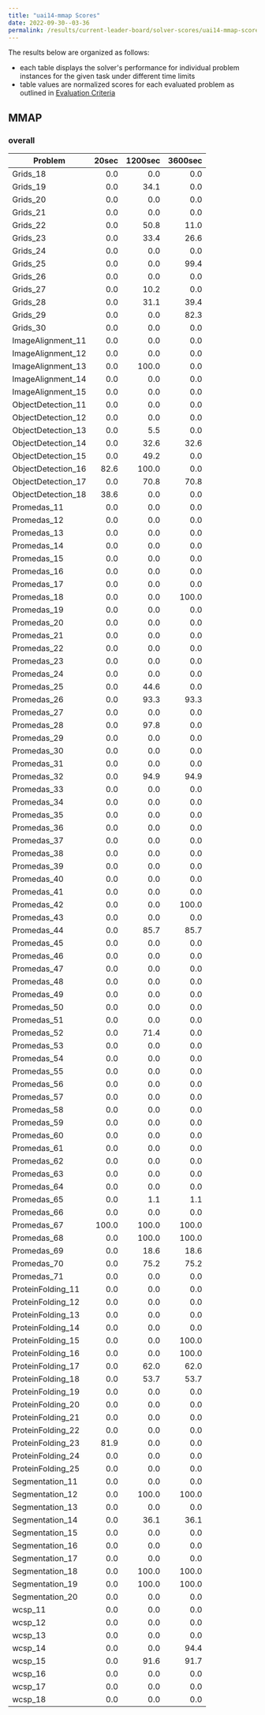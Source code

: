```yaml
---
title: "uai14-mmap Scores"
date: 2022-09-30--03-36
permalink: /results/current-leader-board/solver-scores/uai14-mmap-scores
---
```




The results below are organized as follows:
- each table displays the solver's performance for individual problem instances for the given task under different time limits
- table values are normalized scores for each evaluated problem as outlined in [Evaluation Criteria](https://uaicompetition.github.io/uci-2022/results/evaluation-criteria/)


## MMAP

### overall

|      Problem       | 20sec | 1200sec | 3600sec |
| ------------------ | ----: | ------: | ------: |
| Grids_18           |   0.0 |     0.0 |     0.0 |
| Grids_19           |   0.0 |    34.1 |     0.0 |
| Grids_20           |   0.0 |     0.0 |     0.0 |
| Grids_21           |   0.0 |     0.0 |     0.0 |
| Grids_22           |   0.0 |    50.8 |    11.0 |
| Grids_23           |   0.0 |    33.4 |    26.6 |
| Grids_24           |   0.0 |     0.0 |     0.0 |
| Grids_25           |   0.0 |     0.0 |    99.4 |
| Grids_26           |   0.0 |     0.0 |     0.0 |
| Grids_27           |   0.0 |    10.2 |     0.0 |
| Grids_28           |   0.0 |    31.1 |    39.4 |
| Grids_29           |   0.0 |     0.0 |    82.3 |
| Grids_30           |   0.0 |     0.0 |     0.0 |
| ImageAlignment_11  |   0.0 |     0.0 |     0.0 |
| ImageAlignment_12  |   0.0 |     0.0 |     0.0 |
| ImageAlignment_13  |   0.0 |   100.0 |     0.0 |
| ImageAlignment_14  |   0.0 |     0.0 |     0.0 |
| ImageAlignment_15  |   0.0 |     0.0 |     0.0 |
| ObjectDetection_11 |   0.0 |     0.0 |     0.0 |
| ObjectDetection_12 |   0.0 |     0.0 |     0.0 |
| ObjectDetection_13 |   0.0 |     5.5 |     0.0 |
| ObjectDetection_14 |   0.0 |    32.6 |    32.6 |
| ObjectDetection_15 |   0.0 |    49.2 |     0.0 |
| ObjectDetection_16 |  82.6 |   100.0 |     0.0 |
| ObjectDetection_17 |   0.0 |    70.8 |    70.8 |
| ObjectDetection_18 |  38.6 |     0.0 |     0.0 |
| Promedas_11        |   0.0 |     0.0 |     0.0 |
| Promedas_12        |   0.0 |     0.0 |     0.0 |
| Promedas_13        |   0.0 |     0.0 |     0.0 |
| Promedas_14        |   0.0 |     0.0 |     0.0 |
| Promedas_15        |   0.0 |     0.0 |     0.0 |
| Promedas_16        |   0.0 |     0.0 |     0.0 |
| Promedas_17        |   0.0 |     0.0 |     0.0 |
| Promedas_18        |   0.0 |     0.0 |   100.0 |
| Promedas_19        |   0.0 |     0.0 |     0.0 |
| Promedas_20        |   0.0 |     0.0 |     0.0 |
| Promedas_21        |   0.0 |     0.0 |     0.0 |
| Promedas_22        |   0.0 |     0.0 |     0.0 |
| Promedas_23        |   0.0 |     0.0 |     0.0 |
| Promedas_24        |   0.0 |     0.0 |     0.0 |
| Promedas_25        |   0.0 |    44.6 |     0.0 |
| Promedas_26        |   0.0 |    93.3 |    93.3 |
| Promedas_27        |   0.0 |     0.0 |     0.0 |
| Promedas_28        |   0.0 |    97.8 |     0.0 |
| Promedas_29        |   0.0 |     0.0 |     0.0 |
| Promedas_30        |   0.0 |     0.0 |     0.0 |
| Promedas_31        |   0.0 |     0.0 |     0.0 |
| Promedas_32        |   0.0 |    94.9 |    94.9 |
| Promedas_33        |   0.0 |     0.0 |     0.0 |
| Promedas_34        |   0.0 |     0.0 |     0.0 |
| Promedas_35        |   0.0 |     0.0 |     0.0 |
| Promedas_36        |   0.0 |     0.0 |     0.0 |
| Promedas_37        |   0.0 |     0.0 |     0.0 |
| Promedas_38        |   0.0 |     0.0 |     0.0 |
| Promedas_39        |   0.0 |     0.0 |     0.0 |
| Promedas_40        |   0.0 |     0.0 |     0.0 |
| Promedas_41        |   0.0 |     0.0 |     0.0 |
| Promedas_42        |   0.0 |     0.0 |   100.0 |
| Promedas_43        |   0.0 |     0.0 |     0.0 |
| Promedas_44        |   0.0 |    85.7 |    85.7 |
| Promedas_45        |   0.0 |     0.0 |     0.0 |
| Promedas_46        |   0.0 |     0.0 |     0.0 |
| Promedas_47        |   0.0 |     0.0 |     0.0 |
| Promedas_48        |   0.0 |     0.0 |     0.0 |
| Promedas_49        |   0.0 |     0.0 |     0.0 |
| Promedas_50        |   0.0 |     0.0 |     0.0 |
| Promedas_51        |   0.0 |     0.0 |     0.0 |
| Promedas_52        |   0.0 |    71.4 |     0.0 |
| Promedas_53        |   0.0 |     0.0 |     0.0 |
| Promedas_54        |   0.0 |     0.0 |     0.0 |
| Promedas_55        |   0.0 |     0.0 |     0.0 |
| Promedas_56        |   0.0 |     0.0 |     0.0 |
| Promedas_57        |   0.0 |     0.0 |     0.0 |
| Promedas_58        |   0.0 |     0.0 |     0.0 |
| Promedas_59        |   0.0 |     0.0 |     0.0 |
| Promedas_60        |   0.0 |     0.0 |     0.0 |
| Promedas_61        |   0.0 |     0.0 |     0.0 |
| Promedas_62        |   0.0 |     0.0 |     0.0 |
| Promedas_63        |   0.0 |     0.0 |     0.0 |
| Promedas_64        |   0.0 |     0.0 |     0.0 |
| Promedas_65        |   0.0 |     1.1 |     1.1 |
| Promedas_66        |   0.0 |     0.0 |     0.0 |
| Promedas_67        | 100.0 |   100.0 |   100.0 |
| Promedas_68        |   0.0 |   100.0 |   100.0 |
| Promedas_69        |   0.0 |    18.6 |    18.6 |
| Promedas_70        |   0.0 |    75.2 |    75.2 |
| Promedas_71        |   0.0 |     0.0 |     0.0 |
| ProteinFolding_11  |   0.0 |     0.0 |     0.0 |
| ProteinFolding_12  |   0.0 |     0.0 |     0.0 |
| ProteinFolding_13  |   0.0 |     0.0 |     0.0 |
| ProteinFolding_14  |   0.0 |     0.0 |     0.0 |
| ProteinFolding_15  |   0.0 |     0.0 |   100.0 |
| ProteinFolding_16  |   0.0 |     0.0 |   100.0 |
| ProteinFolding_17  |   0.0 |    62.0 |    62.0 |
| ProteinFolding_18  |   0.0 |    53.7 |    53.7 |
| ProteinFolding_19  |   0.0 |     0.0 |     0.0 |
| ProteinFolding_20  |   0.0 |     0.0 |     0.0 |
| ProteinFolding_21  |   0.0 |     0.0 |     0.0 |
| ProteinFolding_22  |   0.0 |     0.0 |     0.0 |
| ProteinFolding_23  |  81.9 |     0.0 |     0.0 |
| ProteinFolding_24  |   0.0 |     0.0 |     0.0 |
| ProteinFolding_25  |   0.0 |     0.0 |     0.0 |
| Segmentation_11    |   0.0 |     0.0 |     0.0 |
| Segmentation_12    |   0.0 |   100.0 |   100.0 |
| Segmentation_13    |   0.0 |     0.0 |     0.0 |
| Segmentation_14    |   0.0 |    36.1 |    36.1 |
| Segmentation_15    |   0.0 |     0.0 |     0.0 |
| Segmentation_16    |   0.0 |     0.0 |     0.0 |
| Segmentation_17    |   0.0 |     0.0 |     0.0 |
| Segmentation_18    |   0.0 |   100.0 |   100.0 |
| Segmentation_19    |   0.0 |   100.0 |   100.0 |
| Segmentation_20    |   0.0 |     0.0 |     0.0 |
| wcsp_11            |   0.0 |     0.0 |     0.0 |
| wcsp_12            |   0.0 |     0.0 |     0.0 |
| wcsp_13            |   0.0 |     0.0 |     0.0 |
| wcsp_14            |   0.0 |     0.0 |    94.4 |
| wcsp_15            |   0.0 |    91.6 |    91.7 |
| wcsp_16            |   0.0 |     0.0 |     0.0 |
| wcsp_17            |   0.0 |     0.0 |     0.0 |
| wcsp_18            |   0.0 |     0.0 |     0.0 |


